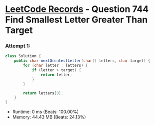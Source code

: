 # [LeetCode Records](../../README.md) - Question 744 Find Smallest Letter Greater Than Target

### Attempt 1: 
```java
class Solution {
    public char nextGreatestLetter(char[] letters, char target) {
        for (char letter : letters) {
            if (letter > target) {
                return letter;
            }
        }

        return letters[0];
    }
}
```
- Runtime: 0 ms (Beats: 100.00%)
- Memory: 44.43 MB (Beats: 24.13%)

<br>
